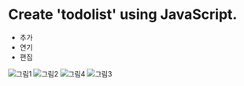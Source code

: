 # Create 'todolist' using JavaScript.

<!-- Bullet list -->

- 추가
- 연기
- 편집

![그림1](https://user-images.githubusercontent.com/88026797/135741860-36811325-891a-4053-9848-438c1bf04dca.png)
![그림2](https://user-images.githubusercontent.com/88026797/135741881-fdfe7707-b1e5-435b-b50e-b53d47aa18a9.png)
![그림4](https://user-images.githubusercontent.com/88026797/135741932-f6e09836-4ffe-44df-801d-a36a6118db40.png)
![그림3](https://user-images.githubusercontent.com/88026797/135741887-32c1514f-fbf7-491e-a18f-b6b31a0337c3.png)
